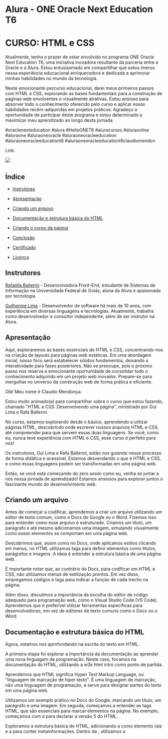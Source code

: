 # Alura - ONE Oracle Next Education T6
# CURSO: HTML e CSS

Atualmente, tenho o prazer de estar envolvido no programa ONE Oracle Next Education T6, uma iniciativa inovadora resultante da parceria entre a Oracle e a Alura. Estou entusiasmado em compartilhar que estou imerso nessa experiência educacional enriquecedora e dedicada a aprimorar minhas habilidades no mundo da tecnologia.

Neste emocionante percurso educacional, darei meus primeiros passos com HTML e CSS, explorando as bases fundamentais para a construção de páginas web envolventes e visualmente atrativas. Estou ansioso para absorver todo o conhecimento oferecido pelo curso e aplicar essas habilidades recém-adquiridas em projetos práticos. Agradeço a oportunidade de participar deste programa e estou determinado a maximizar meu aprendizado ao longo desta jornada.

#oraclenexteducation #alura #HelloONET6 #aluracursos #aluraonline #aluraone #aluraoneoracle #aluraoneoracleeducation #aluraoneoracleeducationt6 #aluraoneoracleeducationt6claudiomendon

Link: 

![](img/imagemgamer.png)

## Índice

- [Instrutores](#instrutor)
- [Apresentação](#apresentacao)
- [Criando um arquivo](#criandoarquivo)
- [Documentação e estrutura básica do HTML](#documentacao)
- [Criando o corpo da página](#corpo)

- [Conclusão](#conclusao)
- [Certificado](#certificado)
- [Licença](#licença)

## <a name="instrutor"> Instrutores </a>

[Rafaella Ballerini](https://github.com/rafaballerini) - Desenvolvedora Front-End, estudante de Sistemas de Informação na Universidade Federal de Goiás, aluna da Alura e apaixonada por tecnologia.

[Guilherme Lima](https://github.com/guilhermeonrails) - Desenvolvedor de software há mais de 10 anos, com experiência em diversas linguagens e tecnologias. Atualmente, trabalha como desenvolvedor e consultor independente, além de ser instrutor na Alura.

## <a name="apresentacao"> Apresentação </a>

 Aqui, exploraremos as bases essenciais de HTML e CSS, concentrando-nos na criação de layouts para páginas web estáticas. Em uma abordagem inicial, nosso foco será estabelecer sólidos fundamentos, deixando a interatividade para fases posteriores. Não se preocupe, pois o próximo passo nos reserva a emocionante oportunidade de consolidar todo o conhecimento adquirido em um projeto web inovador. Prepare-se para mergulhar no universo da construção web de forma prática e eficiente.

 Olá! Meu nome é Claudio Mendonça.

Estou muito animado(a) para compartilhar sobre o curso que estou fazendo, chamado "HTML e CSS: Desenvolvendo uma página", ministrado por Gui Lima e Rafa Ballerini.

No curso, estamos explorando desde o básico, aprendendo a utilizar páginas HTML, descobrindo onde escrever nossos arquivos HTML e CSS, até compreender para que servem essas duas linguagens. Se você, como eu, nunca teve experiência com HTML e CSS, esse curso é perfeito para nós!

Os instrutores, Gui Lima e Rafa Ballerini, estão nos guiando nesse processo de forma didática e acessível. Estamos desvendando o que é HTML e CSS, e como essas linguagens podem ser transformadas em uma página web.

Então, se você está começando do zero assim como eu, venha se juntar a nós nessa jornada de aprendizado! Estamos ansiosos para explorar juntos o fascinante mundo do desenvolvimento web.

## <a name="criandoarquivo"> Criando um arquivo </a>

Antes de começar a codificar, aprendemos a criar um arquivo utilizando um editor de texto comum, como o Docs do Google ou o Word. Fizemos isso para entender como esse arquivo é estruturado. Criamos um título, um parágrafo e até mesmo adicionamos uma imagem, simulando visualmente como esses elementos se comportam em uma página web.

Descobrimos que, assim como no Docs, onde aplicamos estilos clicando em menus, no HTML utilizamos tags para definir elementos como títulos, parágrafos e imagens. A ideia é entender a estrutura básica de uma página web.

É importante notar que, ao contrário do Docs, para codificar em HTML e CSS, não utilizamos menus de estilização prontos. Em vez disso, empregamos códigos e tags para indicar a função de cada trecho na página.

Além disso, discutimos a importância da escolha do editor de código adequado para programação web, como o Visual Studio Code (VS Code). Aprendemos que é preferível utilizar ferramentas específicas para desenvolvedores, em vez de editores de texto comuns como o Docs ou o Word.

## <a name="documentacao"> Documentação e estrutura básica do HTML </a>

Agora, estamos nos aprofundando na escrita do texto em HTML.

A primeira etapa foi explorar a importância da documentação ao aprender uma nova linguagem de programação. Neste caso, focamos na documentação do HTML, utilizando a w3s html intro como ponto de partida.

Aprendemos que HTML significa Hyper Text Markup Language, ou "linguagem de marcação de hiper texto". É uma linguagem de marcação, não uma linguagem de programação, e serve para designar partes do texto em uma página web.

Utilizamos um exemplo prático no Docs do Google, marcando um título, um parágrafo e uma imagem. Em seguida, começamos a entender as tags HTML, que são essenciais para marcar elementos na página. No exemplo, começamos com a <!DOCTYPE html> para declarar a versão 5 do HTML.

Exploramos a estrutura básica do HTML, adicionando a <html> como elemento raiz e a <head> para conter metainformações. Dentro da <head>, utilizamos a <title> para dar um título à página, como "Portfolio", por exemplo.

Ao salvar e abrir o arquivo no navegador, pudemos ver o título refletido na aba do navegador. O próximo passo é abordar o conteúdo real da página. 

**Documentação: Guia Essencial para Desenvolvedores**

**O que é Documentação?**

A documentação é essencial para entender linguagens, ferramentas e bibliotecas na programação.

**Importância**

Guia valioso no aprendizado e desenvolvimento de aplicações.

**Quando Utilizar?**

- Compreender métodos
- Conhecer comandos e recursos
- Lembrar funcionalidades

**Outras Formas de Ajuda**

- **Comunidades:**
  - [Stack Overflow](https://stackoverflow.com/): Ampla comunidade de ajuda em programação.

**Recursos Recomendados**

- **Documentação HTML:**
  - [w3schools](https://www.w3schools.com/html/): Excelente fonte para aprender HTML.

- **Comunidades Front-End:**
  - [Artigo na Alura](link_artigo_comunidades_frontend): Explore comunidades Front-End.

Documentação e comunidades são aliadas no crescimento profissional. Aproveite esses recursos para aprimorar suas habilidades e conhecimentos.

## <a name="corpo"> Criando o corpo da página </a>

Começamos a construção de uma página web básica. Inicialmente, adicionamos a meta informação title, visível na aba do navegador. A seguir, nos concentramos na estrutura do corpo da página.

Retornando à documentação do HTML, utilizamos as tags essenciais para definir a estrutura do HTML5. A meta informação title foi seguida pela abertura e fechamento da tag  "body", que representa o corpo visível da página.

Dentro do corpo, adicionamos um título "h1" com o texto "Isso é um título" e um parágrafo  "p" com o texto "Isso é um parágrafo". Para dar mais contexto à página, inserimos uma imagem "img" com a tag de atributo src apontando para a imagem "html.png". Além disso, adicionamos a propriedade alt para fornecer um texto alternativo, melhorando a acessibilidade.

O código até agora:
````
<!DOCTYPE html>
<html>
    <head>
        <title>Portfolio</title>
    </head>
    <body>
        <h1>Isso é um título</h1>
        <p>Isso é um parágrafo</p>
        <img src="html.png" alt="Logo do HTML 5">
    </body>
</html>
````
![](img/tela01.png)

Essas são as primeiras etapas na construção da nossa página. Vamos continuar aprendendo e adicionando mais elementos conforme avançamos no curso! 😊



